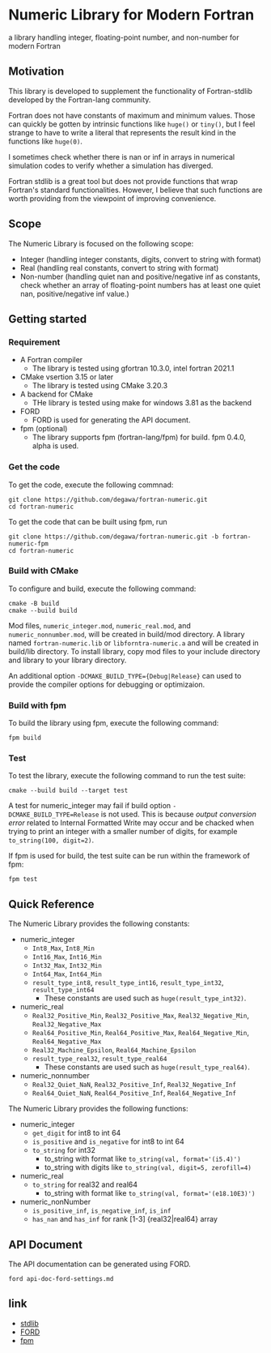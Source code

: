 # Numeric Library for Modern Fortran

a library handling integer, floating-point number, and non-number for modern Fortran

## Motivation
This library is developed to supplement the functionality of Fortran-stdlib developed by the Fortran-lang community.

Fortran does not have constants of maximum and minimum values. Those can quickly be gotten by intrinsic functions like `huge()` or `tiny()`, but I feel strange to have to write a literal that represents the result kind in the functions like `huge(0)`.

I sometimes check whether there is nan or inf in arrays in numerical simulation codes to verify whether a simulation has diverged.

Fortran stdlib is a great tool but does not provide functions that wrap Fortran's standard functionalities. However, I believe that such functions are worth providing from the viewpoint of improving convenience.

## Scope
The Numeric Library is focused on the following scope:

- Integer (handling integer constants, digits, convert to string with format)
- Real (handling real constants, convert to string with format)
- Non-number (handling quiet nan and positive/negative inf as constants, check whether an array of floating-point numbers has at least one quiet nan, positive/negative inf value.)

## Getting started
### Requirement
- A Fortran compiler
    - The library is tested using gfortran 10.3.0, intel fortran 2021.1
- CMake vsertion 3.15 or later
    - The library is tested using CMake 3.20.3
- A backend for CMake
    - THe library is tested using make for windows 3.81 as the backend
- FORD
    - FORD is used for generating the API document.
- fpm (optional)
    - The library supports fpm (fortran-lang/fpm) for build. fpm 0.4.0, alpha is used.

### Get the code
To get the code, execute the following commnad:

```console
git clone https://github.com/degawa/fortran-numeric.git
cd fortran-numeric
```

To get the code that can be built using fpm, run

```console
git clone https://github.com/degawa/fortran-numeric.git -b fortran-numeric-fpm
cd fortran-numeric
```

### Build with CMake
To configure and build, execute the following command:

```console
cmake -B build
cmake --build build
```

Mod files, `numeric_integer.mod`, `numeric_real.mod`, and `numeric_nonnumber.mod`, will be created in build/mod directory.
A library named `fortran-numeric.lib` or `libforntra-numeric.a` and will be created in build/lib directory.
To install library, copy mod files to your include directory and library to your library directory.

An additional option `-DCMAKE_BUILD_TYPE={Debug|Release}` can used to provide the compiler options for debugging or optimizaion.

### Build with fpm
To build the library using fpm, execute the following command:

```console
fpm build
```

### Test
To test the library, execute the following command to run the test suite:

```console
cmake --build build --target test
```

A test for numeric_integer may fail if build option `-DCMAKE_BUILD_TYPE=Release` is not used.
This is because *output conversion error* related to Internal Formatted Write may occur and be chacked when trying to print an integer with a smaller number of digits, for example `to_string(100, digit=2)`.

If fpm is used for build, the test suite can be run within the framework of fpm:

```console
fpm test
```

## Quick Reference
The Numeric Library provides the following constants:

- numeric_integer
    - `Int8_Max`, `Int8_Min`
    - `Int16_Max`, `Int16_Min`
    - `Int32_Max`, `Int32_Min`
    - `Int64_Max`, `Int64_Min`
    - `result_type_int8`, `result_type_int16`, `result_type_int32`, `result_type_int64`
        - These constants are used such as `huge(result_type_int32)`.
- numeric_real
    - `Real32_Positive_Min`, `Real32_Positive_Max`, `Real32_Negative_Min`, `Real32_Negative_Max`
    - `Real64_Positive_Min`, `Real64_Positive_Max`, `Real64_Negative_Min`, `Real64_Negative_Max`
    - `Real32_Machine_Epsilon`, `Real64_Machine_Epsilon`
    - `result_type_real32`, `result_type_real64`
        - These constants are used such as `huge(result_type_real64)`.
- numeric_nonnumber
    - `Real32_Quiet_NaN`, `Real32_Positive_Inf`, `Real32_Negative_Inf`
    - `Real64_Quiet_NaN`, `Real64_Positive_Inf`, `Real64_Negative_Inf`

The Numeric Library provides the following functions:
- numeric_integer
    - `get_digit` for int8 to int 64
    - `is_positive` and `is_negative` for int8 to int 64
    - `to_string` for int32
        - to_string with format like `to_string(val, format='(i5.4)')`
        - to_string with digits like `to_string(val, digit=5, zerofill=4)`
- numeric_real
    - `to_string` for real32 and real64
        - to_string with format like `to_string(val, format='(e18.10E3)')`
- numeric_nonNumber
    - `is_positive_inf`, `is_negative_inf`, `is_inf`
    - `has_nan` and `has_inf` for rank [1-3] {real32|real64} array

## API Document
The API documentation can be generated using FORD.

```console
ford api-doc-ford-settings.md
```

## link
- [stdlib](https://github.com/fortran-lang/stdlib)
- [FORD](https://github.com/Fortran-FOSS-Programmers/ford)
- [fpm](https://github.com/fortran-lang/fpm)
